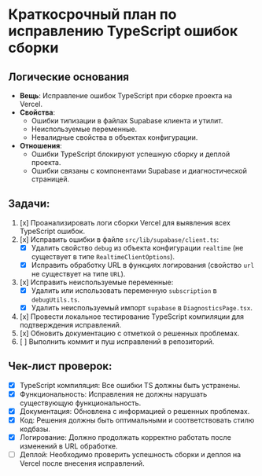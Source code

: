 # Краткосрочный план по исправлению TypeScript ошибок сборки

## Логические основания
- **Вещь**: Исправление ошибок TypeScript при сборке проекта на Vercel.
- **Свойства**: 
    - Ошибки типизации в файлах Supabase клиента и утилит.
    - Неиспользуемые переменные.
    - Невалидные свойства в объектах конфигурации.
- **Отношения**: 
    - Ошибки TypeScript блокируют успешную сборку и деплой проекта.
    - Ошибки связаны с компонентами Supabase и диагностической страницей.

## Задачи:
1.  [x] Проанализировать логи сборки Vercel для выявления всех TypeScript ошибок.
2.  [x] Исправить ошибки в файле `src/lib/supabase/client.ts`:
    *   [x] Удалить свойство `debug` из объекта конфигурации `realtime` (не существует в типе `RealtimeClientOptions`).
    *   [x] Исправить обработку URL в функциях логирования (свойство `url` не существует на типе `URL`).
3.  [x] Исправить неиспользуемые переменные:
    *   [x] Удалить или использовать переменную `subscription` в `debugUtils.ts`.
    *   [x] Удалить неиспользуемый импорт `supabase` в `DiagnosticsPage.tsx`.
4.  [x] Провести локальное тестирование TypeScript компиляции для подтверждения исправлений.
5.  [x] Обновить документацию с отметкой о решенных проблемах.
6.  [ ] Выполнить коммит и пуш исправлений в репозиторий.

## Чек-лист проверок:
- [x] TypeScript компиляция: Все ошибки TS должны быть устранены.
- [x] Функциональность: Исправления не должны нарушать существующую функциональность.
- [x] Документация: Обновлена с информацией о решенных проблемах.
- [x] Код: Решения должны быть оптимальными и соответствовать стилю кодбазы.
- [x] Логирование: Должно продолжать корректно работать после изменений в URL обработке.
- [ ] Деплой: Необходимо проверить успешность сборки и деплоя на Vercel после внесения исправлений.